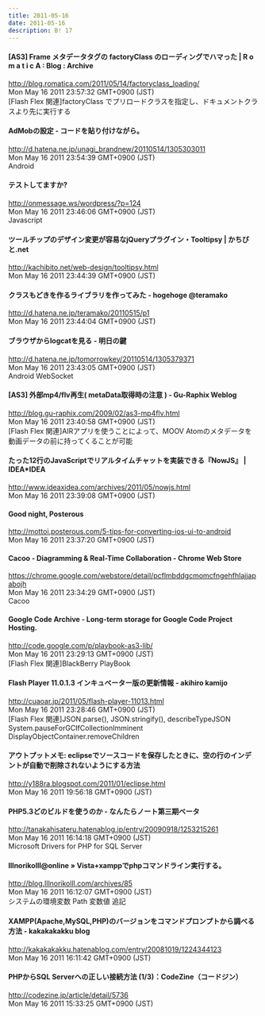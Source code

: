```yaml
---
title: 2011-05-16
date: 2011-05-16
description: B! 17
---
```


#### [AS3] Frame メタデータタグの factoryClass のローディングでハマった | R o m a t i c A : Blog : Archive
http://blog.romatica.com/2011/05/14/factoryclass_loading/<br>
Mon May 16 2011 23:57:32 GMT+0900 (JST)<br>
[Flash Flex 関連]factoryClass でプリロードクラスを指定し、ドキュメントクラスより先に実行する


####  AdMobの設定 - コードを貼り付けながら。
http://d.hatena.ne.jp/unagi_brandnew/20110514/1305303011<br>
Mon May 16 2011 23:54:39 GMT+0900 (JST)<br>
Android


#### テストしてますか?
http://onmessage.ws/wordpress/?p=124<br>
Mon May 16 2011 23:46:06 GMT+0900 (JST)<br>
Javascript


#### ツールチップのデザイン変更が容易なjQueryプラグイン・Tooltipsy | かちびと.net
http://kachibito.net/web-design/tooltipsy.html<br>
Mon May 16 2011 23:44:39 GMT+0900 (JST)<br>


#### クラスもどきを作るライブラリを作ってみた - hogehoge @teramako
http://d.hatena.ne.jp/teramako/20110515/p1<br>
Mon May 16 2011 23:44:04 GMT+0900 (JST)<br>


#### ブラウザからlogcatを見る - 明日の鍵
http://d.hatena.ne.jp/tomorrowkey/20110514/1305379371<br>
Mon May 16 2011 23:43:05 GMT+0900 (JST)<br>
Android WebSocket


#### [AS3] 外部mp4/flv再生( metaData取得時の注意 ) - Gu-Raphix Weblog
http://blog.gu-raphix.com/2009/02/as3-mp4flv.html<br>
Mon May 16 2011 23:40:58 GMT+0900 (JST)<br>
[Flash Flex 関連]AIRアプリを使うことによって、MOOV Atomのメタデータを動画データの前に持ってくることが可能


#### たった12行のJavaScriptでリアルタイムチャットを実装できる『NowJS』 | IDEA*IDEA
http://www.ideaxidea.com/archives/2011/05/nowjs.html<br>
Mon May 16 2011 23:39:08 GMT+0900 (JST)<br>


#### Good night, Posterous
http://mottoi.posterous.com/5-tips-for-converting-ios-ui-to-android<br>
Mon May 16 2011 23:37:20 GMT+0900 (JST)<br>


#### Cacoo - Diagramming & Real-Time Collaboration - Chrome Web Store
https://chrome.google.com/webstore/detail/pcflmbddgcmomcfngehfhlajjapabojh<br>
Mon May 16 2011 23:34:29 GMT+0900 (JST)<br>
Cacoo


#### Google Code Archive - Long-term storage for Google Code Project Hosting.
http://code.google.com/p/playbook-as3-lib/<br>
Mon May 16 2011 23:29:13 GMT+0900 (JST)<br>
[Flash Flex 関連]BlackBerry PlayBook


#### Flash Player 11.0.1.3 インキュベーター版の更新情報 - akihiro kamijo
http://cuaoar.jp/2011/05/flash-player-11013.html<br>
Mon May 16 2011 23:28:46 GMT+0900 (JST)<br>
[Flash Flex 関連]JSON.parse(), JSON.stringify(), describeTypeJSON System.pauseForGCIfCollectionImminent DisplayObjectContainer.removeChildren


#### アウトプットメモ: eclipseでソースコードを保存したときに、空の行のインデントが自動で削除されないようにする方法
http://y188ra.blogspot.com/2011/01/eclipse.html<br>
Mon May 16 2011 19:56:18 GMT+0900 (JST)<br>


#### PHP5.3どのビルドを使うのか - なんたらノート第三期ベータ
http://tanakahisateru.hatenablog.jp/entry/20090918/1253215261<br>
Mon May 16 2011 16:14:18 GMT+0900 (JST)<br>
Microsoft Drivers for PHP for SQL Server


#### lllnorikolll@online » Vista+xamppでphpコマンドライン実行する。
http://blog.lllnorikolll.com/archives/85<br>
Mon May 16 2011 16:12:07 GMT+0900 (JST)<br>
システムの環境変数 Path 変数値 追記


#### XAMPP(Apache,MySQL,PHP)のバージョンをコマンドプロンプトから調べる方法 - kakakakakku blog
http://kakakakakku.hatenablog.com/entry/20081019/1224344123<br>
Mon May 16 2011 16:11:42 GMT+0900 (JST)<br>


#### PHPからSQL Serverへの正しい接続方法 (1/3)：CodeZine（コードジン）
http://codezine.jp/article/detail/5736<br>
Mon May 16 2011 15:33:25 GMT+0900 (JST)<br>


